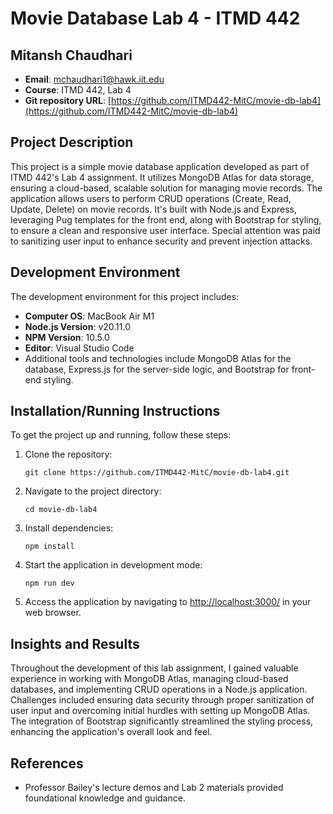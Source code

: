 
# Movie Database Lab 4 - ITMD 442

## Mitansh Chaudhari

- **Email**: mchaudhari1@hawk.iit.edu
- **Course**: ITMD 442, Lab 4
- **Git repository URL**: [https://github.com/ITMD442-MitC/movie-db-lab4](https://github.com/ITMD442-MitC/movie-db-lab4)

## Project Description

This project is a simple movie database application developed as part of ITMD 442's Lab 4 assignment. It utilizes MongoDB Atlas for data storage, ensuring a cloud-based, scalable solution for managing movie records. The application allows users to perform CRUD operations (Create, Read, Update, Delete) on movie records. It's built with Node.js and Express, leveraging Pug templates for the front end, along with Bootstrap for styling, to ensure a clean and responsive user interface. Special attention was paid to sanitizing user input to enhance security and prevent injection attacks.

## Development Environment

The development environment for this project includes:

- **Computer OS**: MacBook Air M1
- **Node.js Version**: v20.11.0
- **NPM Version**: 10.5.0
- **Editor**: Visual Studio Code
- Additional tools and technologies include MongoDB Atlas for the database, Express.js for the server-side logic, and Bootstrap for front-end styling.

## Installation/Running Instructions

To get the project up and running, follow these steps:

1. Clone the repository:
   ```
   git clone https://github.com/ITMD442-MitC/movie-db-lab4.git
   ```
2. Navigate to the project directory:
   ```
   cd movie-db-lab4
   ```
3. Install dependencies:
   ```
   npm install
   ```
4. Start the application in development mode:
   ```
   npm run dev
   ```
5. Access the application by navigating to [http://localhost:3000/](http://localhost:3000/) in your web browser.

## Insights and Results

Throughout the development of this lab assignment, I gained valuable experience in working with MongoDB Atlas, managing cloud-based databases, and implementing CRUD operations in a Node.js application. Challenges included ensuring data security through proper sanitization of user input and overcoming initial hurdles with setting up MongoDB Atlas. The integration of Bootstrap significantly streamlined the styling process, enhancing the application's overall look and feel.

## References

- Professor Bailey's lecture demos and Lab 2 materials provided foundational knowledge and guidance.
